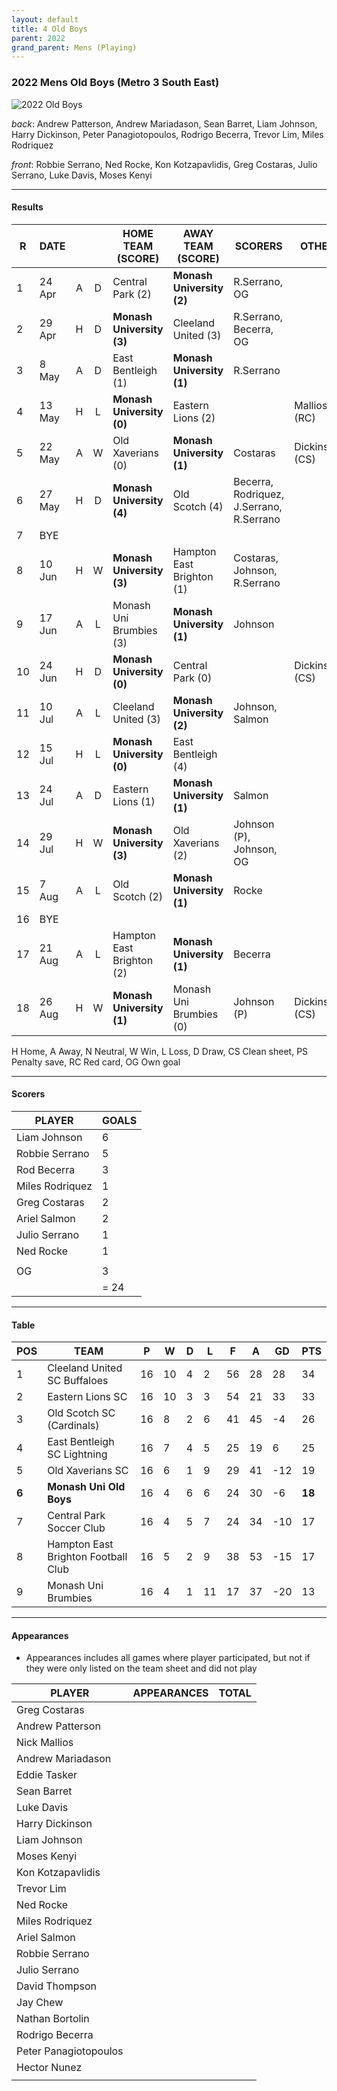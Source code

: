 ```yaml
---
layout: default
title: 4 Old Boys
parent: 2022
grand_parent: Mens (Playing)
---
```


### 2022 Mens Old Boys (Metro 3 South East)

![2022 Old Boys](https://photos.smugmug.com/2022/n-wTPrkB/2022-team-photos/i-95dRnhQ/0/59f33706/XL/DSCF1287-XL.jpg)

_back_: Andrew Patterson, Andrew Mariadason, Sean Barret, Liam Johnson, Harry Dickinson, Peter Panagiotopoulos, Rodrigo Becerra, Trevor Lim, Miles Rodriquez
 
_front_: Robbie Serrano, Ned Rocke, Kon Kotzapavlidis, Greg Costaras, Julio Serrano, Luke Davis, Moses Kenyi

------------------------

#### Results

| R   | DATE   |     |     | HOME TEAM (SCORE)         | AWAY TEAM (SCORE)         | SCORERS                                  | OTHER          |
|-----|--------|:---:|:---:|---------------------------|---------------------------|------------------------------------------|----------------|
| 1   | 24 Apr |  A  |  D  | Central Park (2)          | **Monash University (2)** | R.Serrano, OG                            |                |
| 2   | 29 Apr |  H  |  D  | **Monash University (3)** | Cleeland United (3)       | R.Serrano, Becerra, OG                   |                |
| 3   | 8 May  |  A  |  D  | East Bentleigh (1)        | **Monash University (1)** | R.Serrano                                |                |
| 4   | 13 May |  H  |  L  | **Monash University (0)** | Eastern Lions (2)         |                                          | Mallios (RC)   |
| 5   | 22 May |  A  |  W  | Old Xaverians (0)         | **Monash University (1)** | Costaras                                 | Dickinson (CS) |
| 6   | 27 May |  H  |  D  | **Monash University (4)** | Old Scotch (4)            | Becerra, Rodriquez, J.Serrano, R.Serrano |                |
| 7   | BYE    |
| 8   | 10 Jun |  H  |  W  | **Monash University (3)** | Hampton East Brighton (1) | Costaras, Johnson, R.Serrano             |                |
| 9   | 17 Jun |  A  |  L  | Monash Uni Brumbies (3)   | **Monash University (1)** | Johnson                                  |                |
| 10  | 24 Jun |  H  |  D  | **Monash University (0)** | Central Park (0)          |                                          | Dickinson (CS) |
| 11  | 10 Jul |  A  |  L  | Cleeland United (3)       | **Monash University (2)** | Johnson, Salmon                          |                |
| 12  | 15 Jul |  H  |  L  | **Monash University (0)** | East Bentleigh (4)        |                                          |                |
| 13  | 24 Jul |  A  |  D  | Eastern Lions (1)         | **Monash University (1)** | Salmon                                   |                |
| 14  | 29 Jul |  H  |  W  | **Monash University (3)** | Old Xaverians (2)         | Johnson (P), Johnson, OG                 |                |
| 15  | 7 Aug  |  A  |  L  | Old Scotch (2)            | **Monash University (1)** | Rocke                                    |                |
| 16  | BYE    |
| 17  | 21 Aug |  A  |  L  | Hampton East Brighton (2) | **Monash University (1)** | Becerra                                  |                |
| 18  | 26 Aug |  H  |  W  | **Monash University (1)** | Monash Uni Brumbies (0)   | Johnson (P)                              | Dickinson (CS) |

H Home, A Away, N Neutral, W Win, L Loss, D Draw, CS Clean sheet, PS Penalty save, RC Red card, OG Own goal 

------------------------

#### Scorers

| PLAYER          | GOALS |
|-----------------|-------|
| Liam  Johnson   | 6     |
| Robbie Serrano  | 5     |
| Rod Becerra     | 3     |
| Miles Rodriquez | 1     |
| Greg Costaras   | 2     |
| Ariel Salmon    | 2     |
| Julio Serrano   | 1     |
| Ned Rocke       | 1     |
|                 |       |
| OG              | 3     |
|                 | = 24  |

------------------------

#### Table

| POS   | TEAM                                | P   | W   | D   | L   | F   | A   | GD  | PTS    |
|-------|-------------------------------------|-----|-----|-----|-----|-----|-----|-----|--------|
| 1     | Cleeland United SC Buffaloes        | 16  | 10  | 4   | 2   | 56  | 28  | 28  | 34     |
| 2     | Eastern Lions SC                    | 16  | 10  | 3   | 3   | 54  | 21  | 33  | 33     |
| 3     | Old Scotch SC (Cardinals)           | 16  | 8   | 2   | 6   | 41  | 45  | -4  | 26     |
| 4     | East Bentleigh SC Lightning         | 16  | 7   | 4   | 5   | 25  | 19  | 6   | 25     |
| 5     | Old Xaverians SC                    | 16  | 6   | 1   | 9   | 29  | 41  | -12 | 19     |
| **6** | **Monash Uni Old Boys**             | 16  | 4   | 6   | 6   | 24  | 30  | -6  | **18** |
| 7     | Central Park Soccer Club            | 16  | 4   | 5   | 7   | 24  | 34  | -10 | 17     |
| 8     | Hampton East Brighton Football Club | 16  | 5   | 2   | 9   | 38  | 53  | -15 | 17     |
| 9     | Monash Uni Brumbies                 | 16  | 4   | 1   | 11  | 17  | 37  | -20 | 13     |

------------------------

#### Appearances

* Appearances includes all games where player participated,
   but not if they were only listed on the team sheet and did not play

| PLAYER                | APPEARANCES | TOTAL |
|-----------------------|-------------|-------|
| Greg Costaras         |             |       |
| Andrew Patterson      |             |       |
| Nick Mallios          |             |       |
| Andrew Mariadason     |             |       |
| Eddie Tasker          |             |       |
| Sean Barret           |             |       |
| Luke Davis            |             |       |
| Harry Dickinson       |             |       |
| Liam Johnson          |             |       |
| Moses Kenyi           |             |       |
| Kon Kotzapavlidis     |             |       |
| Trevor Lim            |             |       |
| Ned Rocke             |             |       |
| Miles Rodriquez       |             |       |
| Ariel Salmon          |             |       |
| Robbie Serrano        |             |       |
| Julio Serrano         |             |       |
| David Thompson        |             |       |
| Jay Chew              |             |       |
| Nathan Bortolin       |             |       |
| Rodrigo Becerra       |             |       |
| Peter Panagiotopoulos |             |       |
| Hector Nunez          |             |       |
|                       |             |       |
